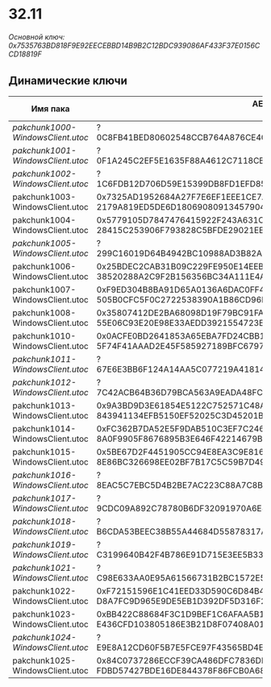 # 32.11

###### Основной ключ: 0x7535763BD818F9E92EECEBBD14B9B2C12BDC939086AF433F37E0156CCD18819F

## Динамические ключи

| Имя пака                          | AES Ключ</br>GUID                                                                                       | HiRes Текстуры |
|-----------------------------------|---------------------------------------------------------------------------------------------------------|----------------|
| *pakchunk1000-WindowsClient.utoc* | ?</br>0C8FB41BED80602548CCB764A876CE40                                                                  | ✔️             |
| *pakchunk1001-WindowsClient.utoc* | ?</br>0F1A245C2EF5E1635F88A4612C7118CB                                                                  | ✔️             |
| *pakchunk1002-WindowsClient.utoc* | ?</br>1C6FDB12D706D59E15399DB8FD1EFD85                                                                  | ❌             |
| pakchunk1003-WindowsClient.utoc   | 0x7325AD1952684A27F7E6EF1EEE1CE7A752581D1CEA858742E9FAD64C70D90999</br>2179A819ED5DE6D18069080913457904 | ❌             |
| pakchunk1004-WindowsClient.utoc   | 0x5779105D7847476415922F243A631C42D6D1794E48FDA4B6E1B67A8FA87E3681</br>28415C253906F793828C5BFDE29021EE | ❌             |
| *pakchunk1005-WindowsClient.utoc* | ?</br>299C16019D64B4942BC10988AD3B82A0                                                                  | ✔️             |
| pakchunk1006-WindowsClient.utoc   | 0x25BDEC2CAB31B09C229FE950E14EEBECDF6538537ACC05220ACA3B98C4B9B3E4</br>38520288A2C9F2B156356BC34A111E4A | ✔️             |
| pakchunk1007-WindowsClient.utoc   | 0xF9ED304B8BA91D65A0136A6DAC0FF40B96B5EEC3C02EF5BE987B614554D93F76</br>505B0CFC5F0C2722538390A1B86CD96B | ❌             |
| pakchunk1008-WindowsClient.utoc   | 0x35807412DE2BA68098D19F79BC91FA097D55F0FE291217AA0333C34158770011</br>55E06C93E20E98E33AEDD3921554723E | ✔️             |
| pakchunk1010-WindowsClient.utoc   | 0x0ACFE0BD2641853A65EBA7FD24CBB1ADA6152078029660C3D21F44E7A1B048BC</br>5F74F41AAAD2E45F585927189BFC6797 | ❌             |
| *pakchunk1011-WindowsClient.utoc* | ?</br>67E6E3BB6F124A14AA5C077219A41814                                                                  | ✔️             |
| *pakchunk1012-WindowsClient.utoc* | ?</br>7C42ACB64B36D79BCA563A9EADA48FCE                                                                  | ❌             |
| pakchunk1013-WindowsClient.utoc   | 0x9A3BD9D3E61854E5122C752571C48A60BB928D8F10AC4F7CA41BA34A3C643CD1</br>843941134EFB5150EF52025C3D45201B | ❌             |
| pakchunk1014-WindowsClient.utoc   | 0xFC362B7DA52E5F9DAB510C3EF7C2466234B5BDB7B8045458165AD952687FF4C6</br>8A0F9905F8676895B3E646F42214679B | ❌             |
| pakchunk1015-WindowsClient.utoc   | 0x5BE67D2F4451905CC94E8EA3C9E8161A3DE1394C92AD31D92983EDA797C24788</br>8E86BC326698EE02BF7B17C5C59B7D49 | ❌             |
| *pakchunk1016-WindowsClient.utoc* | ?</br>8EAC5C7EBC5D4B2BE7AC223C88A7C8BD                                                                  | ❌             |
| *pakchunk1017-WindowsClient.utoc* | ?</br>9CDC09A892C78780B6DF32091970A6E8                                                                  | ✔️             |
| *pakchunk1018-WindowsClient.utoc* | ?</br>B6CDA53BEEC38B55A44684D55878317A                                                                  | ❌             |
| *pakchunk1019-WindowsClient.utoc* | ?</br>C3199640B42F4B786E91D715E3EE5B33                                                                  | ❌             |
| *pakchunk1021-WindowsClient.utoc* | ?</br>C98E633AA0E95A61566731B2BC1572E5                                                                  | ✔️             |
| pakchunk1022-WindowsClient.utoc   | 0xF72151596E1C41EED33D590C6D84B406495152C210A301CCDD7BC257C34DC0B7</br>D8A7FC9D965E9DE5EB1D392DF5D316F2 | ❌             |
| pakchunk1023-WindowsClient.utoc   | 0xBB422C88684F3C1D9BEF1C6AFAA5B185265B5D325CA7EBA9A73C1A0DE67316A2</br>E436CFD103805186E3B21D8F07408A01 | ❌             |
| *pakchunk1024-WindowsClient.utoc* | ?</br>E9E8A12CD60F5B7E5FCE97F43565BD4E                                                                  | ✔️             |
| pakchunk1025-WindowsClient.utoc   | 0x84C0737286ECCF39CA486DFC7836DDE7C4BE22AA2D57AA94457829B211839A76</br>FDBD57427BDE16DE844378F86FCB0A68 | ❌             |
